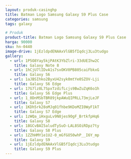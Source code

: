 ```yaml
---
layout: produk-casinghp
title: Batman Logo Samsung Galaxy S9 Plus Case
categories: samsung
tags: galaxy

# Produk
product-title: Batman Logo Samsung Galaxy S9 Plus Case
harga: 90000
sku: hn-0440
image-drive: 1jEzldpdENAAxVlGB5fIqdcj3Lu3tudgo
gallery:
  - url: 1P5O8Yay5kjPAtK3YbZlri-33dUEIhw2C
    title: Galaxy Note 8
  - url: 1hCjU7lIDvA1s7sxOKV0PB805caiFbkxG
    title: Galaxy S6
  - url: 1aJBSIhko2ByxU42syk0mtYe0SZOV-Lji
    title: Galaxy S6 Edge
  - url: 17G7lz8L7SpxTzdifLcjs9BwZuZqK6o1h
    title: Galaxy S6 Edge Plus
  - url: 1_0DnMSbTBR89jkpAWuQIPRLL73mjLeJF
    title: Galaxy S7
  - url: 1KDh5rk28oMJq01fhbe9KDoMZI0WyF1kT
    title: Galaxy S7 Edge
  - url: 1zWQa_iHxguLv9N8jes9OgF_BrtkfpHq6
    title: Galaxy S8
  - url: 18GCvBAI5aludTySuO-LAL8SOiRDpz7ty
    title: Galaxy S8 Plus
  - url: 1ZZhHMY1e1U2-0_mGfGO50whP__I6Y_mp
    title: Galaxy S9
  - url: 1jEzldpdENAAxVlGB5fIqdcj3Lu3tudgo
    title: Galaxy S9 Plus
---
```

